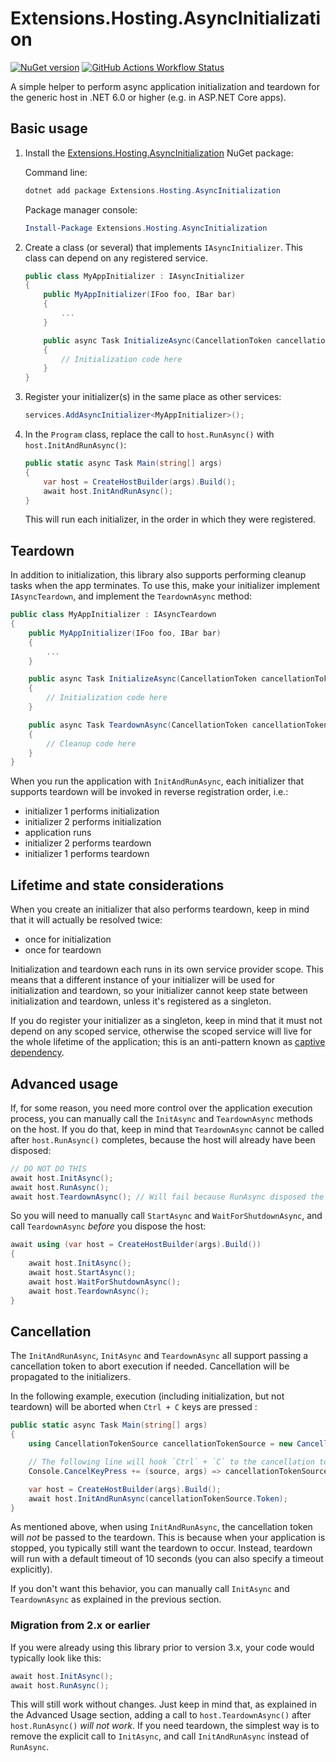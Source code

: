 # Extensions.Hosting.AsyncInitialization

[![NuGet version](https://img.shields.io/nuget/v/Extensions.Hosting.AsyncInitialization.svg?logo=nuget)](https://www.nuget.org/packages/Extensions.Hosting.AsyncInitialization)
[![GitHub Actions Workflow Status](https://img.shields.io/github/actions/workflow/status/thomaslevesque/Extensions.Hosting.AsyncInitialization/build.yml?branch=master&logo=github)](https://github.com/thomaslevesque/Extensions.Hosting.AsyncInitialization/actions/workflows/build.yml)

A simple helper to perform async application initialization and teardown for the generic host in .NET 6.0 or higher (e.g. in ASP.NET Core apps).

## Basic usage

1. Install the [Extensions.Hosting.AsyncInitialization](https://www.nuget.org/packages/Extensions.Hosting.AsyncInitialization/) NuGet package:

    Command line:
   
    ```PowerShell
    dotnet add package Extensions.Hosting.AsyncInitialization
    ```

    Package manager console:
    ```PowerShell
    Install-Package Extensions.Hosting.AsyncInitialization
    ```


2. Create a class (or several) that implements `IAsyncInitializer`. This class can depend on any registered service.

    ```csharp
    public class MyAppInitializer : IAsyncInitializer
    {
        public MyAppInitializer(IFoo foo, IBar bar)
        {
            ...
        }

        public async Task InitializeAsync(CancellationToken cancellationToken)
        {
            // Initialization code here
        }
    }
    ```

3. Register your initializer(s) in the same place as other services:

    ```csharp
    services.AddAsyncInitializer<MyAppInitializer>();
    ```

4. In the `Program` class, replace the call to `host.RunAsync()` with `host.InitAndRunAsync()`:

   ```csharp
   public static async Task Main(string[] args)
   {
       var host = CreateHostBuilder(args).Build();
       await host.InitAndRunAsync();
   }
   ```
   
   This will run each initializer, in the order in which they were registered.

## Teardown

In addition to initialization, this library also supports performing cleanup tasks when the app terminates. To use this, make your initializer implement `IAsyncTeardown`, and implement the `TeardownAsync` method:


```csharp
public class MyAppInitializer : IAsyncTeardown
{
    public MyAppInitializer(IFoo foo, IBar bar)
    {
        ...
    }

    public async Task InitializeAsync(CancellationToken cancellationToken)
    {
        // Initialization code here
    }

    public async Task TeardownAsync(CancellationToken cancellationToken)
    {
        // Cleanup code here
    }
}
```

When you run the application with `InitAndRunAsync`, each initializer that supports teardown will be invoked in reverse registration order, i.e.:

- initializer 1 performs initialization
- initializer 2 performs initialization
- application runs
- initializer 2 performs teardown
- initializer 1 performs teardown

## Lifetime and state considerations

When you create an initializer that also performs teardown, keep in mind that it will actually be resolved twice:
- once for initialization
- once for teardown

Initialization and teardown each runs in its own service provider scope. This means that a different instance of your initializer will be used for initialization and teardown, so your initializer cannot keep state between initialization and teardown, unless it's registered as a singleton.

If you do register your initializer as a singleton, keep in mind that it must not depend on any scoped service, otherwise the scoped service will live for the whole lifetime of the application; this is an anti-pattern known as [captive dependency](https://learn.microsoft.com/en-us/dotnet/core/extensions/dependency-injection-guidelines#captive-dependency).

## Advanced usage

If, for some reason, you need more control over the application execution process, you can manually call the `InitAsync` and `TeardownAsync` methods on the host. If you do that, keep in mind that `TeardownAsync` cannot be called after `host.RunAsync()` completes, because the host will already have been disposed:

```csharp
// DO NOT DO THIS
await host.InitAsync();
await host.RunAsync();
await host.TeardownAsync(); // Will fail because RunAsync disposed the host
```

So you will need to manually call `StartAsync` and `WaitForShutdownAsync`, and call `TeardownAsync` _before_ you dispose the host:

```csharp
await using (var host = CreateHostBuilder(args).Build())
{
    await host.InitAsync();
    await host.StartAsync();
    await host.WaitForShutdownAsync();
    await host.TeardownAsync();
}
```

## Cancellation

The `InitAndRunAsync`, `InitAsync` and `TeardownAsync` all support passing a cancellation token to abort execution if needed. Cancellation will be propagated to the initializers.

In the following example, execution (including initialization, but not teardown) will be aborted when `Ctrl + C` keys are pressed :
```csharp
public static async Task Main(string[] args)
{
    using CancellationTokenSource cancellationTokenSource = new CancellationTokenSource();

    // The following line will hook `Ctrl` + `C` to the cancellation token.
    Console.CancelKeyPress += (source, args) => cancellationTokenSource.Cancel();

    var host = CreateHostBuilder(args).Build();
    await host.InitAndRunAsync(cancellationTokenSource.Token);
}
```

As mentioned above, when using `InitAndRunAsync`, the cancellation token will *not* be passed to the teardown. This is because when your application is stopped, you typically still want the teardown to occur. Instead, teardown will run with a default timeout of 10 seconds (you can also specify a timeout explicitly).

If you don't want this behavior, you can manually call `InitAsync` and `TeardownAsync` as explained in the previous section.

### Migration from 2.x or earlier

If you were already using this library prior to version 3.x, your code would typically look like this:

```csharp
await host.InitAsync();
await host.RunAsync();
```

This will still work without changes. Just keep in mind that, as explained in the Advanced Usage section, adding a call to `host.TeardownAsync()` after `host.RunAsync()` *will not work*. If you need teardown, the simplest way is to remove the explicit call to `InitAsync`, and call `InitAndRunAsync` instead of `RunAsync`.
